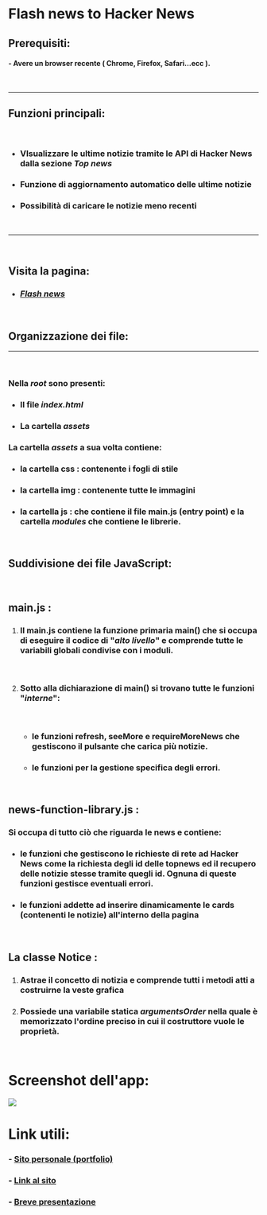 # **Flash news to Hacker News**
## **Prerequisiti:** 
#### - Avere un browser recente ( Chrome, Firefox, Safari...ecc ).

</br>

---

## **Funzioni principali:** 

</br>

* ### VIsualizzare le ultime notizie tramite le API di Hacker News dalla sezione *Top news*

* ### Funzione di aggiornamento automatico delle ultime notizie

* ### Possibilità di caricare le notizie meno recenti

</br>

---

</br>


## **Visita la pagina:** 

* ### [_Flash news_](https://giovannipacelli2.github.io/news/src)

</br>

## **Organizzazione dei file:** 
----
</br>

### Nella _root_ sono presenti:

* ### Il file _index.html_
* ### La cartella _assets_

### La cartella _assets_ a sua volta contiene:

* ### la cartella **css** : contenente i fogli di stile

* ### la cartella **img** : contenente tutte le immagini

* ### la cartella **js** : che contiene il file main.js (entry point) e la cartella _modules_ che contiene le librerie.

</br>

## Suddivisione dei file JavaScript:
</br>

## **main.js** :

1. ### Il **main.js** contiene la funzione primaria **main()** che si occupa di eseguire il codice di "_alto livello_" e comprende tutte le variabili globali condivise con i moduli.

</br>

2. ### Sotto alla dichiarazione di **main()** si trovano tutte le funzioni "_interne_":
    </br>

    * ### le funzioni **refresh**, **seeMore** e **requireMoreNews** che gestiscono il pulsante che carica più notizie.
    * ### le funzioni per la gestione specifica degli errori.
</br>

## **news-function-library.js** :

### Si occupa di tutto ciò che riguarda le news e contiene:
* ### le funzioni che gestiscono le richieste di rete ad Hacker News come la richiesta degli id delle topnews ed il recupero delle notizie stesse tramite quegli id. Ognuna di queste funzioni gestisce eventuali errori. 

* ### le funzioni addette ad inserire dinamicamente le cards (contenenti le notizie) all'interno della pagina
</br>

## La classe **Notice** :

1. ### Astrae il concetto di notizia e comprende tutti i metodi atti a costruirne la veste grafica
2. ### Possiede una variabile statica _argumentsOrder_ nella quale è memorizzato l'ordine preciso in cui il costruttore vuole le proprietà.
</br>

# **Screenshot dell'app:**

![](https://giovannipacelli2.github.io/news/src/assets/presentation/img/)

# **Link utili:**

### - [Sito personale (portfolio)](https://giovannipacelli2.github.io/portfolio/)

### - [Link al sito](https://giovannipacelli2.github.io/news/src)

### - [Breve presentazione](https://giovannipacelli2.github.io/counter/assets/presentation/Presentazione_Counter.pdf)